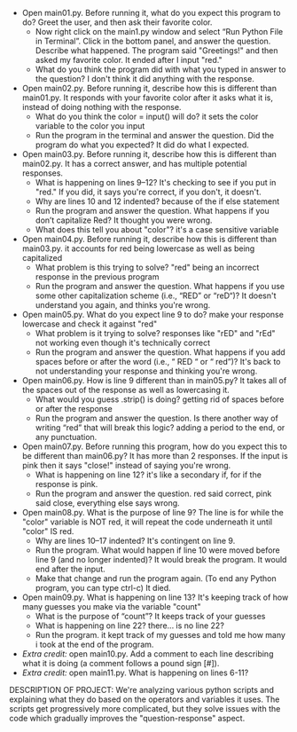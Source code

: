 - Open main01.py. Before running it, what do you expect this program to do?
Greet the user, and then ask their favorite color.
  - Now right click on the main1.py window and select “Run Python File in Terminal”. Click in the bottom panel, and answer the question. Describe what happened.
The program said "Greetings!" and then asked my favorite color. It ended after I input "red."
  - What do you think the program did with what you typed in answer to the question?
I don't think it did anything with the response.
- Open main02.py. Before running it, describe how this is different than main01.py.
It responds with your favorite color after it asks what it is, instead of doing nothing with the response.
  - What do you think the color = input() will do?
it sets the color variable to the color you input
  - Run the program in the terminal and answer the question. Did the program do what you expected?
It did do what I expected.
- Open main03.py. Before running it, describe how this is different than main02.py.
It has a correct answer, and has multiple potential responses.
  - What is happening on lines 9–12?
It's checking to see if you put in "red." If you did, it says you're correct, if you don't, it doesn't.
  - Why are lines 10 and 12 indented?
because of the if else statement
  - Run the program and answer the question. What happens if you don’t capitalize Red?
It thought you were wrong.
  - What does this tell you about "color"?
it's a case sensitive variable
- Open main04.py. Before running it, describe how this is different than main03.py.
it accounts for red being lowercase as well as being capitalized
  - What problem is this trying to solve?
"red" being an incorrect response in the previous program
  - Run the program and answer the question. What happens if you use some other capitalization scheme (i.e., “RED” or “reD“)?
It doesn't understand you again, and thinks you're wrong.
- Open main05.py. What do you expect line 9 to do?
make your response lowercase and check it against "red"
  - What problem is it trying to solve?
responses like "rED" and "rEd" not working even though it's technically correct
  - Run the program and answer the question. What happens if you add spaces before or after the word (i.e., “ RED “ or “ red”)?
It's back to not understanding your response and thinking you're wrong.
 - Open main06.py. How is line 9 different than in main05.py?
It takes all of the spaces out of the response as well as lowercasing it.
   - What would you guess .strip() is doing?
getting rid of spaces before or after the response
   - Run the program and answer the question. Is there another way of writing “red” that will break this logic?
adding a period to the end, or any punctuation.
 - Open main07.py. Before running this program, how do you expect this to be different than main06.py?
It has more than 2 responses. If the input is pink then it says "close!" instead of saying you're wrong.
   - What is happening on line 12?
it's like a secondary if, for if the response is pink.
   - Run the program and answer the question.
red said correct, pink said close, everything else says wrong.
 - Open main08.py. What is the purpose of line 9?
The line is for while the "color" variable is NOT red, it will repeat the code underneath it until "color" IS red.
   - Why are lines 10–17 indented?
It's contingent on line 9.
   - Run the program. What would happen if line 10 were moved before line 9 (and no longer indented)?
It would break the program. It would end after the input.
   - Make that change and run the program again. (To end any Python program, you can type ctrl-c)
It died.
 - Open main09.py. What is happening on line 13?
It's keeping track of how many guesses you make via the variable "count"
   - What is the purpose of “count”?
It keeps track of your guesses
   - What is happening on line 22?
there... is no line 22?
   - Run the program.
it kept track of my guesses and told me how many i took at the end of the program.
 - *Extra credit:* open main10.py. Add a comment to each line describing what it is doing (a comment follows a pound sign [#]).
 - *Extra credit:* open main11.py. What is happening on lines 6-11?

DESCRIPTION OF PROJECT:
We're analyzing various python scripts and explaining what they do based on the operators and variables it uses. The scripts get progressively more complicated, but they solve issues with the code which gradually improves the "question-response" aspect.